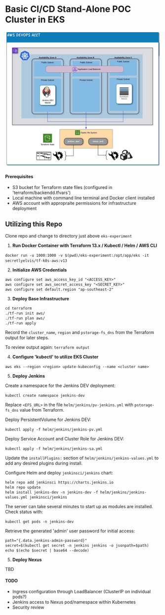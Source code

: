 # **Basic CI/CD Stand-Alone POC Cluster in EKS**

![Overview diagram](./images/Overview.jpeg)

#### Prerequisites
- S3 bucket for Terraform state files (configured in 'terraform/backendd.tfvars')
- Local machine with command line terminal and Docker client installed
- AWS account with appropraite permissions for infrastructure deployment
## **Utilizing this Repo**
Clone repo and change to directory just above `eks-experiment`
1. **Run Docker Container with Terraform 13.x / Kubectl / Helm / AWS CLI**

`docker run -u 1000:1000 -v $(pwd)/eks-experiment:/opt/app/eks -it secretlyelvis/tf-k8s-aws:v13`

2. **Initialize AWS Credentials**
```
aws configure set aws_access_key_id "<ACCESS_KEY>"
aws configure set aws_secret_access_key "<SECRET_KEY>"
aws configure set default.region "ap-southeast-2"
```
3. **Deploy Base Infrastructure**
```
cd terraform
./tf-run init aws/
./tf-run plan aws/
./tf-run apply
```
Record the `cluster_name`, `region` and `pstorage-fs_dns` from the Terraform output for later steps.

To review output again:
`terraform output`

4. **Configure 'kubectl' to utilize EKS Cluster**

`aws eks --region <region> update-kubeconfig --name <cluster name>`

5. **Deploy Jenkins**

Create a namespace for the Jenkins DEV deployment:

`kubectl create namespace jenkins-dev`

Replace `<EFS_URL>` in the file `helm/jenkins/pv-jenkins.yml` with `pstorage-fs_dns` value from Terraform.

Deploy PersistentVolume for Jenkins DEV:

`kubectl apply -f helm/jenkins/jenkins-pv.yml`

Deploy Service Account and Cluster Role for Jenkins DEV:

`kubectl apply -f helm/jenkins/jenkins-sa.yml`

Update the `installPlugins:` section of `helm/jenkins/jenkins-values.yml` to add any desired plugins during install.

Configure Helm and deploy `jenkinsci/jenkins` chart:
```
helm repo add jenkinsci https://charts.jenkins.io
helm repo update
helm install jenkins-dev -n jenkins-dev -f helm/jenkins/jenkins-values.yml jenkinsci/jenkins
```
The server can take several minutes to start up as modules are installed.  Check status with:

`kubectl get pods -n jenkins-dev`

Retrieve the generated 'admin' user password for initial access:
```
path="{.data.jenkins-admin-password}"
secret=$(kubectl get secret -n jenkins jenkins -o jsonpath=$path)
echo $(echo $secret | base64 --decode)
```

5. **Deploy Nexus**

TBD

#### TODO

- Ingress configuration through LoadBalancer (ClusterIP on individual pods?)
- Jenkins access to Nexus pod/namespace within Kubernetes
- Security review